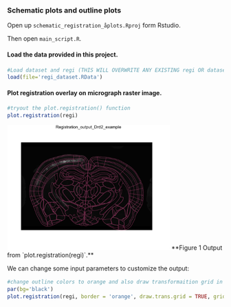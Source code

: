 ### Schematic plots and outline plots

Open up `schematic_registration_åplots.Rproj` form Rstudio.

Then open `main_script.R`.

#### Load the data provided in this project.

```R
#Load dataset and regi (THIS WILL OVERWRITE ANY EXISTING regi OR dataset NAMED OBJECTS)
load(file='regi_dataset.RData')
```

#### Plot registration overlay on micrograph raster image.

```R
#tryout the plot.registration() function
plot.registration(regi)
```

<img src="repo_images/plot_registration01.png?raw=true" width="75%" alt="Output from plot.registration(regi)">
**Figure 1 Output from `plot.registration(regi)`.**

We can change some input parameters to customize the output:

```R
#change outline colors to orange and also draw transformaition grid in purple
par(bg='black')
plot.registration(regi, border = 'orange', draw.trans.grid = TRUE, grid.color = 'purple')
```